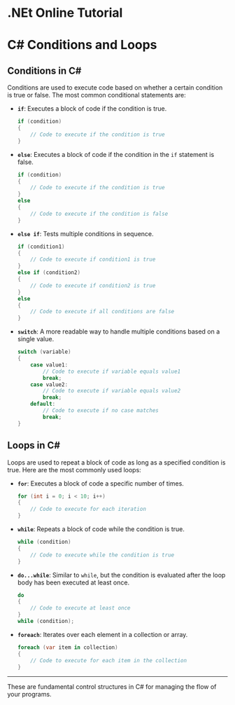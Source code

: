 # .NEt Online Tutorial

# C# Conditions and Loops

## Conditions in C#

Conditions are used to execute code based on whether a certain condition is true or false. The most common conditional statements are:

- **`if`**: Executes a block of code if the condition is true.
    ```csharp
    if (condition)
    {
        // Code to execute if the condition is true
    }
    ```

- **`else`**: Executes a block of code if the condition in the `if` statement is false.
    ```csharp
    if (condition)
    {
        // Code to execute if the condition is true
    }
    else
    {
        // Code to execute if the condition is false
    }
    ```

- **`else if`**: Tests multiple conditions in sequence.
    ```csharp
    if (condition1)
    {
        // Code to execute if condition1 is true
    }
    else if (condition2)
    {
        // Code to execute if condition2 is true
    }
    else
    {
        // Code to execute if all conditions are false
    }
    ```

- **`switch`**: A more readable way to handle multiple conditions based on a single value.
    ```csharp
    switch (variable)
    {
        case value1:
            // Code to execute if variable equals value1
            break;
        case value2:
            // Code to execute if variable equals value2
            break;
        default:
            // Code to execute if no case matches
            break;
    }
    ```

## Loops in C#

Loops are used to repeat a block of code as long as a specified condition is true. Here are the most commonly used loops:

- **`for`**: Executes a block of code a specific number of times.
    ```csharp
    for (int i = 0; i < 10; i++)
    {
        // Code to execute for each iteration
    }
    ```

- **`while`**: Repeats a block of code while the condition is true.
    ```csharp
    while (condition)
    {
        // Code to execute while the condition is true
    }
    ```

- **`do...while`**: Similar to `while`, but the condition is evaluated after the loop body has been executed at least once.
    ```csharp
    do
    {
        // Code to execute at least once
    }
    while (condition);
    ```

- **`foreach`**: Iterates over each element in a collection or array.
    ```csharp
    foreach (var item in collection)
    {
        // Code to execute for each item in the collection
    }
    ```

---

These are fundamental control structures in C# for managing the flow of your programs.

